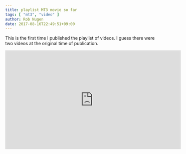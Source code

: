```yaml
---
title: playlist MT3 movie so far
tags: [ "mt3", "video" ]
author: Rob Nugen
date: 2017-08-16T22:49:51+09:00
---
```


This is the first time I published the playlist of videos.  I guess there were two videos at the original time of publication.

<iframe width="560" height="315" src="https://www.youtube.com/embed/-KjsYc4Mb5g?list=PL0osPGt21FB48UwuhtCUoi9JndC9YDHAZ" frameborder="0" allowfullscreen></iframe>
